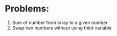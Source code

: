 # Problems:

1. Sum of number from array to a given number 
2. Swap two numbers without using third variable